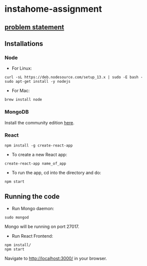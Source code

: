 # instahome-assignment

## [problem statement](https://drive.google.com/file/d/1cxK-trWIS7lJ1YccfXDgNn3zXPYoxhrg/view)

## Installations

### Node

* For Linux:
```
curl -sL https://deb.nodesource.com/setup_13.x | sudo -E bash -
sudo apt-get install -y nodejs
```

* For Mac:
```
brew install node
```

### MongoDB

Install the community edition [here](https://docs.mongodb.com/manual/installation/#mongodb-community-edition-installation-tutorials).


### React

```
npm install -g create-react-app
```

* To create a new React app:
```
create-react-app name_of_app
```

* To run the app, cd into the directory and do:
```
npm start
```

## Running the code

* Run Mongo daemon:
```
sudo mongod
```
Mongo will be running on port 27017.

* Run React Frontend:
```
npm install/
npm start
```

Navigate to [http://localhost:3000/](http://localhost:3000/) in your browser.

